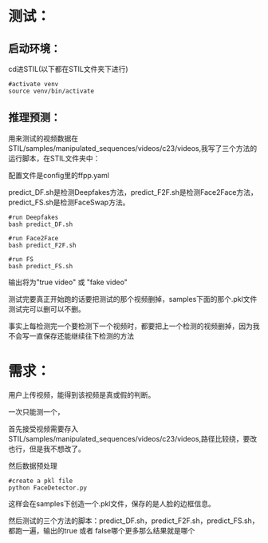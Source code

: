 # 测试：

## 	启动环境：

cd进STIL(以下都在STIL文件夹下进行)

```shell
#activate venv
source venv/bin/activate
```

## 	推理预测：

用来测试的视频数据在STIL/samples/manipulated_sequences/videos/c23/videos,我写了三个方法的运行脚本，在STIL文件夹中：

配置文件是config里的ffpp.yaml

predict_DF.sh是检测Deepfakes方法，predict_F2F.sh是检测Face2Face方法，predict_FS.sh是检测FaceSwap方法。

```shell
#run Deepfakes
bash predict_DF.sh
```

```shell
#run Face2Face
bash predict_F2F.sh
```

```shell
#run FS
bash predict_FS.sh
```

输出将为"true video" 或 "fake video"

测试完要真正开始跑的话要把测试的那个视频删掉，samples下面的那个.pkl文件 测试完可以删可以不删。

事实上每检测完一个要检测下一个视频时，都要把上一个检测的视频删掉，因为我不会写一直保存还能继续往下检测的方法

# 需求：

用户上传视频，能得到该视频是真或假的判断。

一次只能测一个，

首先接受视频需要存入STIL/samples/manipulated_sequences/videos/c23/videos,路径比较绕，要改也行，但是我不想改了。

然后数据预处理

```命令行
#create a pkl file
python FaceDetector.py
```

这样会在samples下创造一个.pkl文件，保存的是人脸的边框信息。

然后测试的三个方法的脚本：predict_DF.sh，predict_F2F.sh，predict_FS.sh，都跑一遍，输出的true 或者 false哪个更多那么结果就是哪个